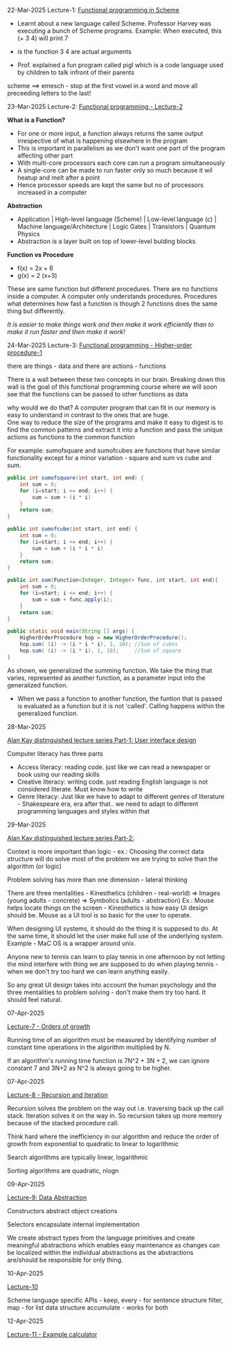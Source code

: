 22-Mar-2025
Lecture-1: [Functional programming in Scheme](https://archive.org/details/ucberkeley_webcast_l28HAzKy0N8)

* Learnt about a new language called Scheme. Professor Harvey was executing a bunch of Scheme programs.
Example: When executed, this (+ 3 4) will print 7

+ is the function
3 4 are actual arguments

* Prof. explained a fun program called pigl which is a code language used by children to talk infront of their parents

scheme ==> emesch - stop at the first vowel in a word and move all preceeding letters to the last!

23-Mar-2025
Lecture-2: [Functional programming - Lecture-2](https://archive.org/details/ucberkeley_webcast_TTK2lZoWbPQ)

**What is a Function?**
-  For one or more input, a function always returns the same output irrespective of what is happening elsewhere in the program
-  This is important in parallelism as we don't want one part of the program affecting other part
-  With multi-core processors each core can run a program simultaneously
-  A single-core can be made to run faster only so much because it wil heatup and melt after a point
-  Hence processor speeds are kept the same but no of processors increased in a computer
  
**Abstraction**
- Application | High-level language (Scheme) | Low-level language (c) | Machine language/Architecture | Logic Gates | Transistors | Quantum Physics
- Abstraction is a layer built on top of lower-level bulding blocks

**Function vs Procedure**

- f(x) = 2x + 6
- g(x) = 2 (x+3)

These are same function but different procedures.  There are no functions inside a computer. A computer only understands procedures.
Procedures what determines how fast a function is though 2 functions does the same thing but differently.  

*It is easier to make things work and then make it work efficiently than to make it run faster and then make it work!*

24-Mar-2025
Lecture-3: [Functional programming - Higher-order procedure-1](https://archive.org/details/ucberkeley_webcast_ogIGxEzvnSE)

there are things - data 
and
there are actions - functions

There is a wall between these two concepts in our brain.  Breaking down this wall is the goal of this functional programming course where we will soon see that the functions can be passed to other functions as data

why would we do that?
A computer program that can fit in our memory is easy to understand in contrast to the ones that are huge.  
One way to reduce the size of the programs and make it easy to digest is to find the common patterns and extract it into a function and pass the unique actions as functions to the common function

For example: sumofsquare and sumofcubes are functions that have similar functionality except for a minor variation - square and sum vs cube and sum. 

```java
public int sumofsquare(int start, int end) {
    int sum = 0;
    for (i=start; i <= end; i++) {
        sum = sum + (i * i)
    }
    return sum;
}
```

```java
public int sumofcube(int start, int end) {
    int sum = 0;
    for (i=start; i <= end; i++) {
        sum = sum + (i * i * i)
    }
    return sum;
}
```

```java
public int sum(Function<Integer, Integer> func, int start, int end){ 
    int sum = 0;
    for (i=start; i <= end; i++) {
        sum = sum + func.apply(i);
    }
    return sum;
}

public static void main(String [] args) {
    HigherOrderProcedure hop = new HigherOrderProcedure();
    hop.sum( (i) -> (i * i * i), 1, 10); //Sum of cubes
    hop.sum( (i) -> (i * i), 1, 10);     //Sum of square
}
```
As shown, we generalized the summing function.  We take the thing that varies, represented as another function, as a parameter input into the generalized function.

- When we pass a function to another function, the funtion that is passed is evaluated as a function but it is not 'called'.  Calling happens within the generalized function.

28-Mar-2025

[Alan Kay distinguished lecture series Part-1: User interface design](https://archive.org/details/ucberkeley_webcast_dC4YGxzoAXk)

Computer literacy has three parts
- Access literacy: reading code. just like we can read a newspaper or book using our reading skills
- Creative literacy: writing code. 
just reading English language is not considered literate. Must know how to write
- Genre literacy: Just like we have to adapt to different genres of literature - Shakespeare era, era after that.. we need to adapt to different programming languages and styles within that

29-Mar-2025

[Alan Kay distinguished lecture series Part-2:](https://archive.org/details/ucberkeley_webcast_qxDGE1-S_LE)

Context is more important than logic - ex.: Choosing the correct data structure will do solve most of the problem we are trying to solve than the algorithm (or logic)

Problem solving has more than one dimension - lateral thinking

There are three mentalities - Kinesthetics (children - real-world) => Images (young adults - concrete) => Symbolics (adults - abstraction)
Ex.: Mouse helps locate things on the screen - Kinesthetics is how easy UI design should be.  Mouse as a UI tool is so basic for the user to operate.  

When designing UI systems, it should do the thing it is supposed to do. At the same time, it should let the user make full use of the underlying system.  Example - MaC OS is a wrapper around unix.

Anyone new to tennis can learn to play tennis in one afternoon by not letting the mind interfere with thing we are supposed to do when playing tennis - when we don't try too hard we can learn anything easily.

So any great UI design takes into account the human psychology and the three mentalities to problem solving - don't make them try too hard. It should feel natural. 

07-Apr-2025

[Lecture-7 - Orders of growth](https://archive.org/details/ucberkeley_webcast_32L5j10rrK0)

Running time of an algorithm must be measured by identifying number of constant time operations in the algorithm multiplied by N. 

If an algorithm's running time function is 7N^2 + 3N + 2, we can ignore constant 7 and 3N+2 as N^2 is always going to be higher.

07-Apr-2025

[Lecture-8 - Recursion and Iteration](https://archive.org/details/ucberkeley_webcast_0G3tNuBBO5I)

Recursion solves the problem on the way out i.e. traversing back up the call stack. Iteration solves it on the way in. So recursion takes up more memory because of the stacked procedure call. 

Think hard where the inefficiency in our algorithm and reduce the order of growth from exponential to quadratic to linear to logarithmic

Search algorithms are typically linear, logarithmic 

Sorting algorithms are quadratic, nlogn

09-Apr-2025

[Lecture-9: Data Abstraction](https://archive.org/details/ucberkeley_webcast_Oy36XpGVyjA)

Constructors abstract object creations

Selectors encapsulate internal implementation

We create abstract types from the language primitives and create meaningful abstractions which enables easy maintenance as changes can be localized within the individual abstractions as the abstractions are/should be responsible for only thing.

10-Apr-2025

[Lecture-10](https://archive.org/details/ucberkeley_webcast__qGeRWplPgc)

Scheme language specific APIs - keep, every - for sentence structure 
filter, map - for list data structure
accumulate - works for both

12-Apr-2025

[Lecture-11 - Example calculator](https://archive.org/details/ucberkeley_webcast_nzMPF59Ackg)






